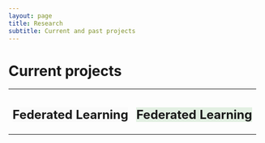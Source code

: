 ```yaml
---
layout: page
title: Research
subtitle: Current and past projects
---
```

<style>
    .div-1 {
       background-color: #FAFAFA; 
  max-width:100%;
  left: 0px;
  right: 0px;
  top: 0px;
    }
    
    .div-2 {
        max-width:100%;
    	background-color: rgba(0, 128, 0, 0.1);
       background-size: contain
    }
  
</style>

# Current projects

<table>
<tr>
<td style="border: none;">
 <div class="div-1">
   <h2> Federated Learning
     </h2>
  </div>   
</td>
 <td style="border: none;">
 <div class="div-2">
   <h2> Federated Learning
     </h2>
   </div>       
</td>
     
</tr>
</table>
